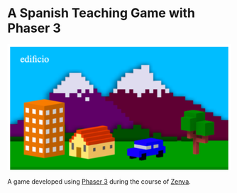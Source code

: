 # A Spanish Teaching Game with Phaser 3

![Game Screenshot](assets/images/game-screenshot.png)

A game developed using [Phaser 3](https://phaser.io/) during the course of [Zenva](https://academy.zenva.com).